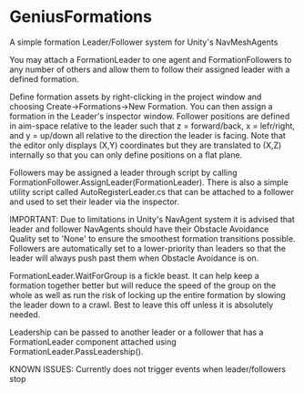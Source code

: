 # GeniusFormations
A simple formation Leader/Follower system for Unity's NavMeshAgents

You may attach a FormationLeader to one agent and FormationFollowers to any number of others and allow them to follow their assigned leader with a defined formation.

Define formation assets by right-clicking in the project window and choosing Create->Formations->New Formation. You can then assign a formation in the Leader's inspector window. Follower positions are defined in aim-space relative to the leader such that z = forward/back, x = lefr/right, and y = up/down all relative to the direction the leader is facing. Note that the editor only displays (X,Y) coordinates but they are translated to (X,Z) internally so that you can only define positions on a flat plane.

Followers may be assigned a leader through script by calling FormationFollower.AssignLeader(FormationLeader). There is also a simple utility script called AutoRegisterLeader.cs that can be attached to a follower and used to set their leader via the inspector.

IMPORTANT: Due to limitations in Unity's NavAgent system it is advised that leader and follower NavAgents should have their Obstacle Avoidance Quality set to 'None' to ensure the smoothest formation transitions possible. Followers are automatically set to a lower-priority than leaders so that the leader will always push past them when Obstacle Avoidance is on.

FormationLeader.WaitForGroup is a fickle beast. It can help keep a formation together better but will reduce the speed of the group on the whole as well as run the risk of locking up the entire formation by slowing the leader down to a crawl. Best to leave this off unless it is absolutely needed.

Leadership can be passed to another leader or a follower that has a FormationLeader component attached using FormationLeader.PassLeadership().

KNOWN ISSUES:
Currently does not trigger events when leader/followers stop

